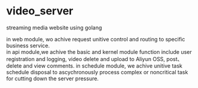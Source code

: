 # video_server
streaming media website using golang

in web module, wo achive request unitive control and routing to specific business service.   
in api module,we achive the basic and kernel module function include user registration and logging, video delete and upload to Aliyun OSS, post、delete and view comments.
in schedule module, we achive unitive task schedule disposal to ascychronously process complex or noncritical task for cutting down the server pressure.
